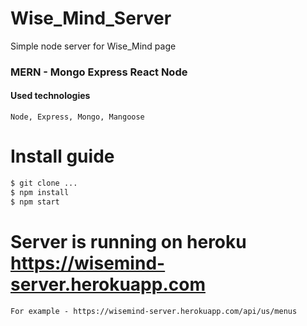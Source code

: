 # Wise_Mind_Server

Simple node server for Wise_Mind page
### MERN - Mongo Express React Node

#### Used technologies

```
Node, Express, Mongo, Mangoose
```

# Install guide
```sh
$ git clone ...
$ npm install
$ npm start
```
# Server is running on heroku https://wisemind-server.herokuapp.com
```
For example - https://wisemind-server.herokuapp.com/api/us/menus
```
